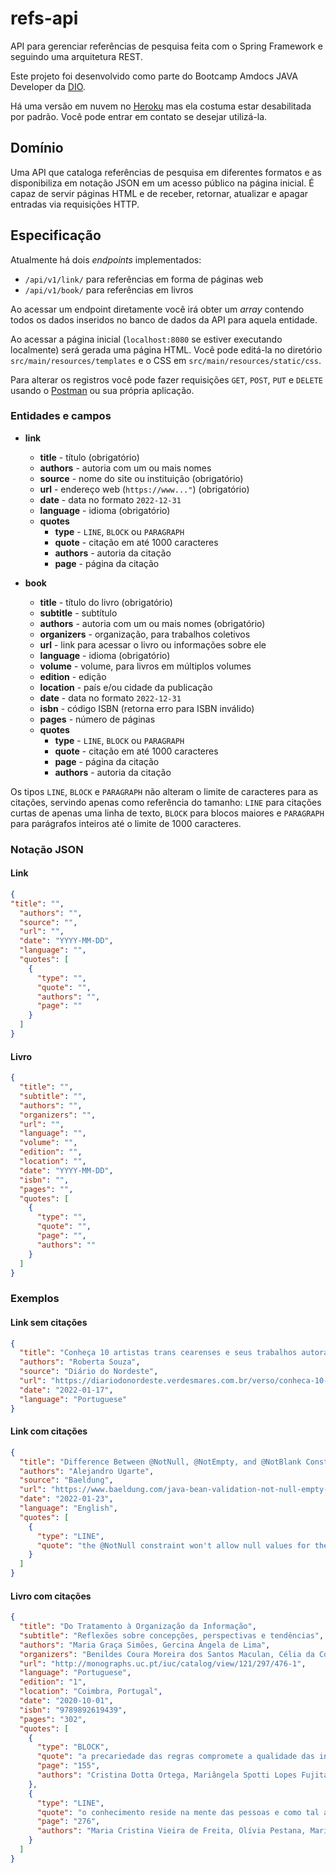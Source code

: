 # refs-api

API para gerenciar referências de pesquisa feita com
o Spring Framework e seguindo uma arquitetura REST.

Este projeto foi desenvolvido como parte do Bootcamp
Amdocs JAVA Developer da [DIO](https://www.dio.me/).

Há uma versão em nuvem no
[Heroku](http://refs-api.herokuapp.com) mas ela costuma estar 
desabilitada por padrão. Você pode entrar em contato se desejar
utilizá-la.

## Domínio

Uma API que cataloga referências de pesquisa em diferentes formatos
e as disponibiliza em notação JSON em um acesso público na página
inicial. É capaz de servir páginas HTML e de receber, retornar,
atualizar e apagar entradas via requisições HTTP.

## Especificação

Atualmente há dois _endpoints_ implementados:

* `/api/v1/link/` para referências em forma de páginas web
* `/api/v1/book/` para referências em livros

Ao acessar um endpoint diretamente você irá obter um _array_ contendo
todos os dados inseridos no banco de dados da API para aquela entidade.

Ao acessar a página inicial (`localhost:8080` se estiver executando
localmente) será gerada uma página HTML. Você pode editá-la no diretório
`src/main/resources/templates` e o CSS em `src/main/resources/static/css`.

Para alterar os registros você pode fazer requisições `GET`, `POST`,
`PUT` e `DELETE` usando o
[Postman](https://www.postman.com/) ou sua própria aplicação.

### Entidades e campos

* **link**
    * **title** - título (obrigatório)
    * **authors** - autoria com um ou mais nomes
    * **source** - nome do site ou instituição (obrigatório)
    * **url** - endereço web (`https://www..."`) (obrigatório)
    * **date** - data no formato `2022-12-31`
    * **language** - idioma (obrigatório)
    * **quotes**
      * **type** - `LINE`, `BLOCK` ou `PARAGRAPH`
      * **quote** - citação em até 1000 caracteres
      * **authors** - autoria da citação
      * **page** - página da citação

* **book**
  * **title** - título do livro (obrigatório)
  * **subtitle** - subtítulo
  * **authors** - autoria com um ou mais nomes (obrigatório)
  * **organizers** - organização, para trabalhos coletivos
  * **url** - link para acessar o livro ou informações sobre ele 
  * **language** - idioma (obrigatório)
  * **volume** - volume, para livros em múltiplos volumes
  * **edition** - edição
  * **location** - país e/ou cidade da publicação
  * **date** - data no formato `2022-12-31`
  * **isbn** - código ISBN (retorna erro para ISBN inválido)
  * **pages** - número de páginas
  * **quotes**
    * **type** - `LINE`, `BLOCK` ou `PARAGRAPH`
    * **quote** - citação em até 1000 caracteres
    * **page** - página da citação
    * **authors** - autoria da citação

Os tipos `LINE`, `BLOCK` e `PARAGRAPH` não alteram o limite de caracteres
para as citações, servindo apenas como referência do tamanho: `LINE` para
citações curtas de apenas uma linha de texto, `BLOCK` para blocos maiores
e `PARAGRAPH` para parágrafos inteiros até o limite de 1000 caracteres.

### Notação JSON
#### Link
```json
{
"title": "",
  "authors": "",
  "source": "",
  "url": "",
  "date": "YYYY-MM-DD",
  "language": "",
  "quotes": [
    {
      "type": "",
      "quote": "",
      "authors": "",
      "page": ""
    }
  ]
}
```

#### Livro
```json
{
  "title": "",
  "subtitle": "",
  "authors": "",
  "organizers": "",
  "url": "",
  "language": "",
  "volume": "",
  "edition": "",
  "location": "",
  "date": "YYYY-MM-DD",
  "isbn": "",
  "pages": "",
  "quotes": [
    {
      "type": "",
      "quote": "",
      "page": "",
      "authors": ""
    }
  ]
}
```

### Exemplos
#### Link sem citações
```json
{
  "title": "Conheça 10 artistas trans cearenses e seus trabalhos autorais",
  "authors": "Roberta Souza",
  "source": "Diário do Nordeste",
  "url": "https://diariodonordeste.verdesmares.com.br/verso/conheca-10-artistas-trans-cearenses-e-seus-trabalhos-autorais-1.3179795",
  "date": "2022-01-17",
  "language": "Portuguese"
}
```

#### Link com citações
```json
{
  "title": "Difference Between @NotNull, @NotEmpty, and @NotBlank Constraints in Bean Validation",
  "authors": "Alejandro Ugarte",
  "source": "Baeldung",
  "url": "https://www.baeldung.com/java-bean-validation-not-null-empty-blank",
  "date": "2022-01-23",
  "language": "English",
  "quotes": [
    {
      "type": "LINE",
      "quote": "the @NotNull constraint won't allow null values for the constrained field(s). However, the field(s) can be empty."
    }
  ]
}
```

#### Livro com citações
```json
{
  "title": "Do Tratamento à Organização da Informação",
  "subtitle": "Reflexões sobre concepções, perspectivas e tendências",
  "authors": "Maria Graça Simões, Gercina Ângela de Lima",
  "organizers": "Benildes Coura Moreira dos Santos Maculan, Célia da Consolação Dias",
  "url": "http://monographs.uc.pt/iuc/catalog/view/121/297/476-1",
  "language": "Portuguese",
  "edition": "1",
  "location": "Coimbra, Portugal",
  "date": "2020-10-01",
  "isbn": "9789892619439",
  "pages": "302",
  "quotes": [
    {
      "type": "BLOCK",
      "quote": "a precariedade das regras compromete a qualidade das informações documentárias e a sua recuperação, sem que se possa estabelecer parâmetros confiáveis de avaliação. Pode-se, nessas circunstâncias, avaliar apenas a pobreza ou riqueza da recuperação, mas não o porquê ou o grau dos resultados atingidos",
      "page": "155",
      "authors": "Cristina Dotta Ortega, Mariângela Spotti Lopes Fujita, Maria da Graça Simões"
    },
    {
      "type": "LINE",
      "quote": "o conhecimento reside na mente das pessoas e como tal a priori nem pode ser gerido nem pode ser organizado",
      "page": "276",
      "authors": "Maria Cristina Vieira de Freita, Olívia Pestana, Maria Aparecida Moura"
    }
  ]
}
```